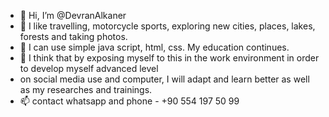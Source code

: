 - 👋 Hi, I’m @DevranAlkaner
- 👀 I like travelling, motorcycle sports, exploring new cities, places, lakes, forests and taking photos.
- 🌱 I can use simple java script, html, css. My education continues.
- 💞️ I think that by exposing myself to this in the work environment in order to develop myself advanced level
-  on social media use and computer, I will adapt and learn better as well as my researches and trainings.
- 📫 contact whatsapp and phone - +90 554 197 50 99

<!---
DevranAlkaner/DevranAlkaner is a ✨ special ✨ repository because its `README.md` (this file) appears on your GitHub profile.
You can click the Preview link to take a look at your changes.
--->
